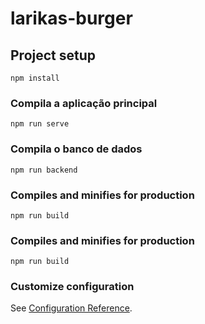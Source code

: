 # larikas-burger

## Project setup
```
npm install
```

### Compila a aplicação principal
```
npm run serve
```

### Compila o banco de dados
```
npm run backend
```

### Compiles and minifies for production
```
npm run build
```

### Compiles and minifies for production
```
npm run build
```
### Customize configuration
See [Configuration Reference](https://cli.vuejs.org/config/).
